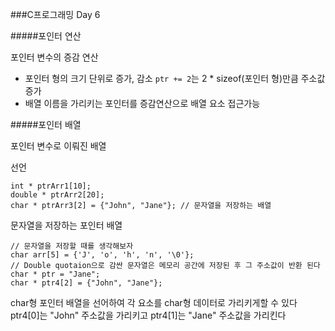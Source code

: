 ###C프로그래밍 Day 6

#####포인터 연산

포인터 변수의 증감 연산
- 포인터 형의 크기 단위로 증가, 감소
	`ptr += 2`는 2 * sizeof(포인터 형)만큼 주소값 증가
- 배열 이름을 가리키는 포인터를 증감연산으로 배열 요소 접근가능

#####포인터 배열

포인터 변수로 이뤄진 배열

선언

```
int * ptrArr1[10];
double * ptrArr2[20];
char * ptrArr3[2] = {"John", "Jane"}; // 문자열을 저장하는 배열
```

문자열을 저장하는 포인터 배열

```
// 문자열을 저장할 때를 생각해보자
char arr[5] = {'J', 'o', 'h', 'n', '\0'};
// Double quotaion으로 감싼 문자열은 메모리 공간에 저장된 후 그 주소값이 반환 된다
char * ptr = "Jane";
char * ptr4[2] = {"John", "Jane"};

```

char형 포인터 배열을 선어하여 각 요소를 char형 데이터로 가리키게할 수 있다
ptr4[0]는 "John" 주소값을 가리키고 ptr4[1]는 "Jane" 주소값을 가리킨다
